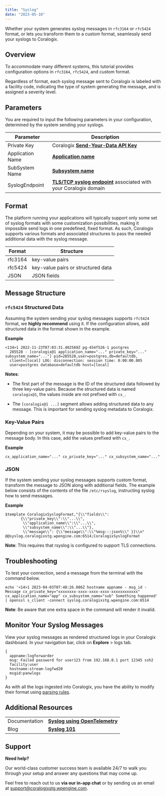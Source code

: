 ```yaml
---
title: "Syslog"
date: "2023-05-10"
---
```


Whether your system generates syslog messages in `rfc3164` or `rfc5424` format, or lets you transform them to a custom format, seamlessly send your syslogs to Coralogix.

## Overview

To accommodate many different systems, this tutorial provides configuration options in `rfc3164`, `rfc5424`, and custom format.

Regardless of format, each syslog message sent to Coralogix is labeled with a facility code, indicating the type of system generating the message, and is assigned a severity level.

## Parameters

You are required to input the following parameters in your configuration, determined by the system sending your syslogs.

| Parameter | Description |
| --- | --- |
| Private Key | Coralogix [**Send-Your-Data API Key**](https://coralogixstg.wpengine.com/docs/send-your-data-api-key/) |
| Application Name | [**Application name**](https://coralogixstg.wpengine.com/docs/application-and-subsystem-names/) |
| SubSystem Name | [**Subsystem name**](https://coralogixstg.wpengine.com/docs/application-and-subsystem-names/) |
| SyslogEndpoint | [**TLS/TCP syslog endpoint**](https://coralogixstg.wpengine.com/docs/coralogix-endpoints/) associated with your Coralogix domain |

## Format

The platform running your applications will typically support only some set of syslog formats with some customization possibilities, making it impossible send logs in one predefined, fixed format. As such, Coralogix supports various formats and associated structures to pass the needed additional data with the syslog message.

| Format | Structure |
| --- | --- |
| rfc3164 | key-value pairs |
| rfc5424 | key-value pairs or structured data |
| JSON | JSON fields |

## Message Structure

### **`rfc5424` Structured Data**

Assuming the system sending your syslog messages supports `rfc5424` format, we **highly recommend** using it. If the configuration allows, add structured data in the format shown in the example.

**Example**

```
<134>1 2022-11-23T07:03:31.402569Z pg-454f526-1 postgres 
  285528 - [coralogix@1 application_name="..." private_key="..." subsystem_name="..."] pid=285528,user=postgres,db=defaultdb, 
  client=[local] LOG: disconnection: session time: 0:00:00.005 
  user=postgres database=defaultdb host=[local]

```

**Notes**:

- The first part of the message is the ID of the structured data followed by three key-value pairs. Because the structured data is named `coralogix@1`, the values inside are not prefixed with `cx_`.

- The `[coralogix@1 ...]` segment allows adding structured data to any message. This is important for sending syslog metadata to Coralogix.

### Key-Value Pairs

Depending on your system, it may be possible to add key-value pairs to the message body. In this case, add the values prefixed with `cx_`.

**Example**

```
cx_application_name="..." cx_private_key="..." cx_subsystem_name="..."

```

### JSON

If the system sending your syslog messages supports custom format, transform the message to JSON along with additional fields. The example below consists of the contents of the file `/etc/rsyslog`, instructing syslog how to send messages.

**Example**

```
$template CoralogixSyslogFormat,"{\\"fields\\": 
       {\\"private_key\\":\\"...\\", 
        \\"application_name\\":\\"...\\",
        \\"subsystem_name\\":\\"...\\"},
        \\"message\\": {\\"message\\":\\"%msg:::json%\\" }}\\n"
@@syslog.coralogixstg.wpengine.com:6514;CoralogixSyslogFormat

```

**Note**: This requires that rsyslog is configured to support TLS connections.

## Troubleshooting

To test your connection, send a message from the terminal with the command below.

```
echo '<14>1 2023-04-03T07:48:26.086Z hostname appname - msg_id - Message cx_private_key="xxxxxxxx-xxxx-xxxx-xxxx-xxxxxxxxxxxx" cx_application_name="app" cx_subsystem_name="sub" Something happened' | openssl s_client -connect syslog.coralogixstg.wpengine.com:6514

```

**Note**: Be aware that one extra space in the command will render it invalid.

## Monitor Your Syslog Messages

View your syslog messages as rendered structured logs in your Coralogix dashboard. In your navigation bar, click on **Explore** > logs tab.

```
{
  appname:logforwarder
  msg: Failed password for user123 from 192.168.0.1 port 12345 ssh2
  facility:user
  hostname:stream-logfwd20
  msgid:panwlogs
}

```

As with all the logs ingested into Coralogix, you have the ability to modify their format using [parsing rules](https://coralogixstg.wpengine.com/docs/log-parsing-rules/).

## Additional Resources

<table><tbody><tr><td>Documentation</td><td><a href="https://coralogixstg.wpengine.com/docs/syslog-using-fluentd/"><strong>Syslog using OpenTelemetry</strong></a></td></tr><tr><td>Blog</td><td><a href="https://coralogixstg.wpengine.com/blog/syslog-101-everything-you-need-to-know-to-get-started/"><strong>Syslog 101</strong></a></td></tr></tbody></table>

## Support

**Need help?**

Our world-class customer success team is available 24/7 to walk you through your setup and answer any questions that may come up.

Feel free to reach out to us **via our in-app chat** or by sending us an email at [support@coralogixstg.wpengine.com](mailto:support@coralogixstg.wpengine.com).
